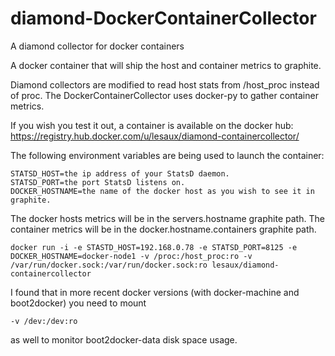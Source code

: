 # diamond-DockerContainerCollector
A diamond collector for docker containers

A docker container that will ship the host and container metrics to graphite.

Diamond collectors are modified to read host stats from /host_proc instead of proc.
The DockerContainerCollector uses docker-py to gather container metrics.

If you wish you test it out, a container is available on the docker hub: https://registry.hub.docker.com/u/lesaux/diamond-containercollector/

The following environment variables are being used to launch the container:
```
STATSD_HOST=the ip address of your StatsD daemon.
STATSD_PORT=the port StatsD listens on.
DOCKER_HOSTNAME=the name of the docker host as you wish to see it in graphite.
```
The docker hosts metrics will be in the servers.hostname graphite path.
The container metrics will be in the docker.hostname.containers graphite path.

```
docker run -i -e STASTD_HOST=192.168.0.78 -e STATSD_PORT=8125 -e DOCKER_HOSTNAME=docker-node1 -v /proc:/host_proc:ro -v /var/run/docker.sock:/var/run/docker.sock:ro lesaux/diamond-containercollector
```

I found that in more recent docker versions (with docker-machine and boot2docker) you need to mount
```
-v /dev:/dev:ro
```
as well to monitor boot2docker-data disk space usage.

